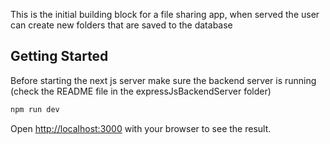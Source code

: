 This is the initial building block for a file sharing app, when served the user can create new folders that are saved to the database

## Getting Started

Before starting the next js server make sure the backend server is running (check the README file in the expressJsBackendServer folder)

```bash (to startup the server)
npm run dev
```

Open [http://localhost:3000](http://localhost:3000) with your browser to see the result.
